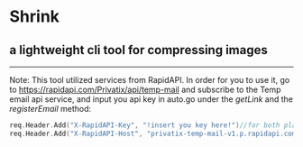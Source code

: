 # Shrink
a lightweight cli tool for compressing images
--
---
Note: This tool utilized services from RapidAPI. In order for you to use it, go to https://rapidapi.com/Privatix/api/temp-mail and subscribe to the Temp email api service, and input you api key in auto.go under the *getLink* and the *registerEmail* method:

```go
req.Header.Add("X-RapidAPI-Key", "!insert you key here!")//for both places
req.Header.Add("X-RapidAPI-Host", "privatix-temp-mail-v1.p.rapidapi.com")
```

